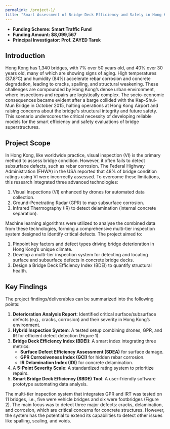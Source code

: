 ```yaml
---
permalink: /project-1/
title: "Smart Assessment of Bridge Deck Efficiency and Safety in Hong Kong"
---
```


- **Funding Scheme: Smart Traffic Fund** 
- **Funding Amount: $8,099,567** 
- **Principal Investigator: Prof. ZAYED Tarek** 

## Introduction 
Hong Kong has 1,340 bridges, with 7% over 50 years old, and 40% over 30 years old, many of which are showing signs of aging. High temperatures (37.8ºC) and humidity (84%) accelerate rebar corrosion and concrete degradation, leading to cracks, spalling, and structural weakening. These challenges are compounded by Hong Kong’s dense urban environment, where inspections and repairs are logistically complex.  The socio-economic consequences became evident after a barge collided with the Kap-Shui-Mun Bridge in October 2015, halting operations at Hong Kong Airport and raising concerns about the bridge's structural integrity and future safety. This scenario underscores the critical necessity of developing reliable models for the smart efficiency and safety evaluations of bridge superstructures. 

## Project Scope 
In Hong Kong, like worldwide practice, visual inspection (VI) is the primary method to assess bridge condition. However, it often fails to detect subsurface defects, such as rebar corrosion. The Federal Highway Administration (FHWA) in the USA reported that 48% of bridge condition ratings using VI were incorrectly assessed. To overcome these limitations, this research integrated three advanced technologies: 
1. Visual Inspections (VI) enhanced by drones for automated data collection.
2. Ground-Penetrating Radar (GPR) to map subsurface corrosion.
3. Infrared Thermography (IR) to detect delamination (internal concrete separation).

Machine learning algorithms were utilized to analyse the combined data from these technologies, forming a comprehensive multi-tier inspection system designed to identify critical defects. The project aimed to: 
1. Pinpoint key factors and defect types driving bridge deterioration in Hong Kong’s unique climate.
2. Develop a multi-tier inspection system for detecting and locating surface and subsurface defects in concrete bridge decks.
3. Design a Bridge Deck Efficiency Index (BDEI) to quantify structural health. 

## Key Findings 
The project findings/deliverables can be summarized into the following points: 
1. **Deterioration Analysis Report**: Identified critical surface/subsurface defects (e.g., cracks, corrosion) and their severity in Hong Kong’s environment.
2. **Hybrid Inspection System**: A tested setup combining drones, GPR, and IR for efficient defect detection (Figure 1).
3. **Bridge Deck Efficiency Index (BDEI)**: A smart index integrating three metrics:
   - **Surface Defect Efficiency Assessment (SDEA)** for surface damage.
   - **GPR Corrosiveness Index (GCI)** for hidden rebar corrosion.
   - **IR Delamination Index (IDI)** for concrete delamination.
4. A **5-Point Severity Scale**: A standardized rating system to prioritize repairs.
5. **Smart Bridge Deck Efficiency (SBDE) Tool**: A user-friendly software prototype automating data analysis.

The multi-tier inspection system that integrates GPR and IRT was tested on 11 bridges, i.e., five were vehicle bridges and six were footbridges (Figure 2). The main focus was to detect three major defects: cracks, delamination, and corrosion, which are critical concerns for concrete structures. However, the system has the potential to extend its capabilities to detect other issues like spalling, scaling, and voids. 

